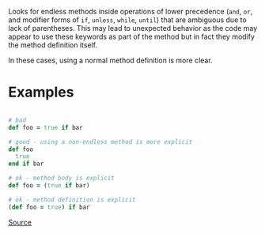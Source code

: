 
Looks for endless methods inside operations of lower precedence (`and`, `or`, and
modifier forms of `if`, `unless`, `while`, `until`) that are ambiguous due to
lack of parentheses. This may lead to unexpected behavior as the code may appear
to use these keywords as part of the method but in fact they modify
the method definition itself.

In these cases, using a normal method definition is more clear.

# Examples

```ruby

# bad
def foo = true if bar

# good - using a non-endless method is more explicit
def foo
  true
end if bar

# ok - method body is explicit
def foo = (true if bar)

# ok - method definition is explicit
(def foo = true) if bar
```

[Source](http://www.rubydoc.info/gems/rubocop/RuboCop/Cop/Style/AmbiguousEndlessMethodDefinition)